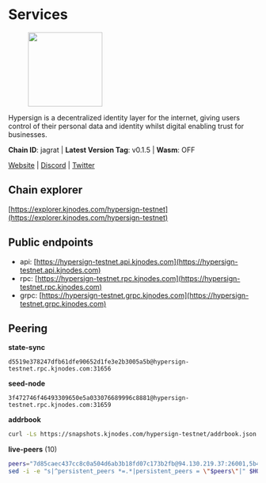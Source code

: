 # Services

<figure><img src="https://raw.githubusercontent.com/kj89/testnet_manuals/main/pingpub/logos/hypersign.png" width="150" alt=""><figcaption></figcaption></figure>

Hypersign is a decentralized identity layer for the internet, giving  users control of their personal data and identity whilst digital  enabling trust for businesses.

**Chain ID**: jagrat | **Latest Version Tag**: v0.1.5 | **Wasm**: OFF

[Website](https://hypersign.id) | [Discord](https://discord.gg/DmuUjMrHVw) | [Twitter](https://twitter.com/hypersignchain)


## Chain explorer
[https://explorer.kjnodes.com/hypersign-testnet](https://explorer.kjnodes.com/hypersign-testnet)

## Public endpoints

* api: [https://hypersign-testnet.api.kjnodes.com](https://hypersign-testnet.api.kjnodes.com)
* rpc: [https://hypersign-testnet.rpc.kjnodes.com](https://hypersign-testnet.rpc.kjnodes.com)
* grpc: [https://hypersign-testnet.grpc.kjnodes.com](https://hypersign-testnet.grpc.kjnodes.com)

## Peering

**state-sync**

```text
d5519e378247dfb61dfe90652d1fe3e2b3005a5b@hypersign-testnet.rpc.kjnodes.com:31656
```

**seed-node**

```text
3f472746f46493309650e5a033076689996c8881@hypersign-testnet.rpc.kjnodes.com:31659
```

**addrbook**
```bash
curl -Ls https://snapshots.kjnodes.com/hypersign-testnet/addrbook.json > $HOME/.hid-node/config/addrbook.json
```

**live-peers** (10)
```bash
peers="7d85caec437cc8c0a504d6ab3b18fd07c173b2fb@94.130.219.37:26001,5b4482bfe02384184470070c3d3a4465cf0c18d4@144.91.82.61:31656,3990d5a402ca8f9e53441b02e22f4558c5c85fc5@65.108.44.149:27756,d5519e378247dfb61dfe90652d1fe3e2b3005a5b@65.109.68.190:31656,4aa182ce191cd089929544fe0612d33a02a2cde9@46.17.250.145:26656,ec5127072c252f7246fb66f7e7762423a23ff6bd@154.12.228.93:31656,c1b6d86f46eab9d0aa2e4399cddb9cf05d13621a@65.108.206.118:60556,3a9defcd334cefd6b8143ec1ecd8be5e51f1c1c5@95.214.53.46:46656,d7c9b9a3c3a6c5f4ccdfb37a8358755b277271c1@3.110.226.164:26656,1380864bb38481fef4b2358026a5ed53fc027679@95.214.52.206:26656"
sed -i -e "s|^persistent_peers *=.*|persistent_peers = \"$peers\"|" $HOME/.hid-node/config/config.toml
```
